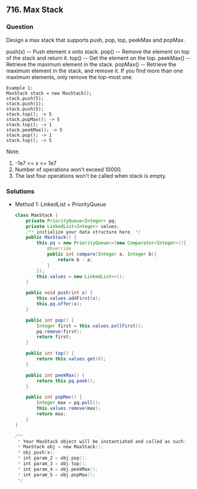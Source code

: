 ## 716. Max Stack

### Question
Design a max stack that supports push, pop, top, peekMax and popMax.

push(x) -- Push element x onto stack.
pop() -- Remove the element on top of the stack and return it.
top() -- Get the element on the top.
peekMax() -- Retrieve the maximum element in the stack.
popMax() -- Retrieve the maximum element in the stack, and remove it. If you find more than one maximum elements, only remove the top-most one.

```
Example 1:
MaxStack stack = new MaxStack();
stack.push(5);
stack.push(1);
stack.push(5);
stack.top(); -> 5
stack.popMax(); -> 5
stack.top(); -> 1
stack.peekMax(); -> 5
stack.pop(); -> 1
stack.top(); -> 5
```

Note:
1. -1e7 <= x <= 1e7
2. Number of operations won't exceed 10000.
3. The last four operations won't be called when stack is empty.

### Solutions
* Method 1: LinkedList + PriorityQueue
  ```Java
  class MaxStack {
      private PriorityQueue<Integer> pq;
      private LinkedList<Integer> values;
      /** initialize your data structure here. */
      public MaxStack() {
          this.pq = new PriorityQueue<>(new Comparator<Integer>(){
              @Override
              public int compare(Integer a, Integer b){
                  return b - a;
              }
          });
          this.values = new LinkedList<>();
      }

      public void push(int x) {
          this.values.addFirst(x);
          this.pq.offer(x);
      }

      public int pop() {
          Integer first = this.values.pollFirst();
          pq.remove(first);
          return first;
      }

      public int top() {
          return this.values.get(0);
      }

      public int peekMax() {
          return this.pq.peek();
      }

      public int popMax() {
          Integer max = pq.poll();
          this.values.remove(max);
          return max;
      }
  }

  /**
   * Your MaxStack object will be instantiated and called as such:
   * MaxStack obj = new MaxStack();
   * obj.push(x);
   * int param_2 = obj.pop();
   * int param_3 = obj.top();
   * int param_4 = obj.peekMax();
   * int param_5 = obj.popMax();
   */
  ```
